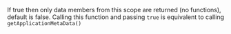 If true then only data members from this scope are returned (no functions), default is false.  Calling this function and passing `true` is equivalent to calling `getApplicationMetaData()`
